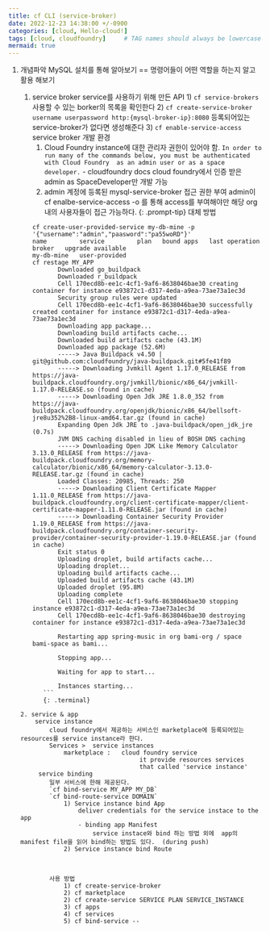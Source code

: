 ```yaml
---
title: cf CLI (service-broker)
date: 2022-12-23 14:38:00 +/-0900
categories: [cloud, Hello-cloud!]
tags: [cloud, cloudfoundry]     # TAG names should always be lowercase
mermaid: true
---
```




1.  개념파악 
    MySQL 설치를 통해 알아보기 
    == 명령어들이 어떤 역할을 하는지 알고 활용 해보기
       
       1. service broker 
            service를 사용하기 위해 만든 API
                1) `cf service-brokers`      사용할 수 있는 borker의 목록을 확인한다
                2) `cf create-service-broker username userpassword http:{mysql-broker-ip}:8080`
                        등록되어있는 service-broker가 없다면 생성해준다
                3) `cf enable-service-access`
        service broker 개발 환경
            1. Cloud Foundry instance에 대한 관리자 권한이 있어야 함.
                    `In order to run many of the commands below, you must be authenticated with Cloud Foundry 
                    as an admin user or as a space developer.`                                                   - cloudfoundry docs
                        cloud foundry에서 인증 받은 admin as SpaceDeveloper만 개발 가능 
            2. admin 계정에 등록된 mysql-service-broker 접근 권한 부여
                admin이 cf enalbe-service-access <service name> -o <org-name> 를 통해 access를 부여해야만 
                해당 org내의 사용자들이 접근 가능하다.
                 {: .prompt-tip}
        대체 방법
             ```shell
            cf create-user-provided-service my-db-mine -p '{"username":"admin","paasword":"pa55woRD"}'
            name         service         plan   bound apps   last operation   broker   upgrade available
            my-db-mine   user-provided 
            cf restage MY_APP
                    Downloaded go_buildpack
                    Downloaded r_buildpack
                    Cell 170ecd8b-ee1c-4cf1-9af6-8638046bae30 creating container for instance e93872c1-d317-4eda-a9ea-73ae73a1ec3d
                    Security group rules were updated
                    Cell 170ecd8b-ee1c-4cf1-9af6-8638046bae30 successfully created container for instance e93872c1-d317-4eda-a9ea-73ae73a1ec3d
                    Downloading app package...
                    Downloading build artifacts cache...
                    Downloaded build artifacts cache (43.1M)
                    Downloaded app package (52.6M)
                    -----> Java Buildpack v4.50 | git@github.com:cloudfoundry/java-buildpack.git#5fe41f89
                    -----> Downloading Jvmkill Agent 1.17.0_RELEASE from https://java-buildpack.cloudfoundry.org/jvmkill/bionic/x86_64/jvmkill-1.17.0-RELEASE.so (found in cache)
                    -----> Downloading Open Jdk JRE 1.8.0_352 from https://java-buildpack.cloudfoundry.org/openjdk/bionic/x86_64/bellsoft-jre8u352%2B8-linux-amd64.tar.gz (found in cache)
                    Expanding Open Jdk JRE to .java-buildpack/open_jdk_jre (0.7s)
                    JVM DNS caching disabled in lieu of BOSH DNS caching
                    -----> Downloading Open JDK Like Memory Calculator 3.13.0_RELEASE from https://java-buildpack.cloudfoundry.org/memory-calculator/bionic/x86_64/memory-calculator-3.13.0-RELEASE.tar.gz (found in cache)
                    Loaded Classes: 20985, Threads: 250
                    -----> Downloading Client Certificate Mapper 1.11.0_RELEASE from https://java-buildpack.cloudfoundry.org/client-certificate-mapper/client-certificate-mapper-1.11.0-RELEASE.jar (found in cache)
                    -----> Downloading Container Security Provider 1.19.0_RELEASE from https://java-buildpack.cloudfoundry.org/container-security-provider/container-security-provider-1.19.0-RELEASE.jar (found in cache)
                    Exit status 0
                    Uploading droplet, build artifacts cache...
                    Uploading droplet...
                    Uploading build artifacts cache...
                    Uploaded build artifacts cache (43.1M)
                    Uploaded droplet (95.8M)
                    Uploading complete
                    Cell 170ecd8b-ee1c-4cf1-9af6-8638046bae30 stopping instance e93872c1-d317-4eda-a9ea-73ae73a1ec3d
                    Cell 170ecd8b-ee1c-4cf1-9af6-8638046bae30 destroying container for instance e93872c1-d317-4eda-a9ea-73ae73a1ec3d

                    Restarting app spring-music in org bami-org / space bami-space as bami...

                    Stopping app...

                    Waiting for app to start...

                    Instances starting...
                ```
                {: .terminal}

        2. service & app
            service instance    
                cloud foundry에서 제공하는 서비스인 marketplace에 등록되어있는 resources를 service instance라 한다.
                Services >  service instances
                    marketplace :   cloud foundry service
                                         it provide resources services 
                                         that called 'service instance'
             service binding
                일부 서비스에 한해 제공된다.
                `cf bind-service MY_APP MY_DB`
                `cf bind-route-service DOMAIN`
                    1) Service instance bind App
                        deliver credentials for the service instace to the app
                        - binding app Manifest
                            service instace와 bind 하는 방법 외에  app의 manifest file을 읽어 bind하는 방법도 있다.  (during push)
                    2) Service instance bind Route
                
                
                
                사용 방법
                    1) cf create-service-broker     
                    2) cf marketplace
                    2) cf create-service SERVICE PLAN SERVICE_INSTANCE
                    3) cf apps
                    4) cf services
                    5) cf bind-service --


